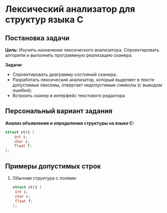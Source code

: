 # Лексический анализатор для структур языка C

## Постановка задачи

**Цель:** Изучить назначение лексического анализатора. Спроектировать алгоритм и выполнить программную реализацию сканера.

**Задачи**:
- Спроектировать диаграмму состояний сканера;
- Разработать лексический анализатор, который выделяет в тексте допустимые лексемы, отвергает недопустимые символы (с выводом ошибки);
- Встроить сканер в интерфейс текстового редактора

## Персональный вариант задания

**Анализ объявления и определения структуры на языке C:**
```c
struct str1 {
    int i;
    char c;
    float f;
};
```

## Примеры допустимых строк

1. Обычная структура с полями:
   ```c
   struct str1 {
    int i;
    char c;
    float f;
   };
   ```
  
